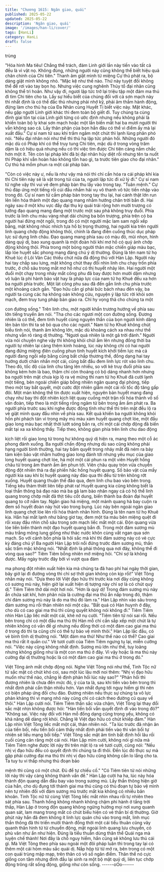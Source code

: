 ```yaml
---
title: "Chương 1615: Ngân giao, quái"
published: 2025-05-22
updated: 2025-05-22
description: 'Ngân giao, quái'
image: '/images/han-li/cover/'
tags: [HanLi]
category: HanLi
draft: false
---
```


trùng

"Hóa hình Ma tiêu! Chẳng thể trách, đám Linh giới lần này tiến
vào tất cả đều là vì vật nọ. Không đúng, những người này cũng
không thể biết hiệu quả chân chính của Chi tiên."
Thanh âm giật mình từ miệng Cự thủ phát ra, bộ dáng giật mình
không nhỏ.
"Mặc kệ như thế nào. Thứ này tuyệt đối không thể để rơi vào tay
bọn họ. Nhưng việc cung nghênh Thủy tổ đại nhân cũng không
thể trì hoãn. Như vậy đi, ngươi lập tức trở lại triệu tập một đám ma
thú đi tìm Chi tiên cho ta. Lấy sự hiểu biết của chúng đối với cả
sơn mạch này thì nhất định là có thể đắc thủ nhưng phải nhớ kỹ,
phải âm thầm hành động, đừng làm cho thủ hạ của Đa Nhãn cùng
Huyết Ti biết việc này. Mặt khác, nếu gặp người Linh giới khác thì
đem toàn bộ giết đi. Tuy chúng ta cùng đỉnh giai tồn tại của Linh
giới từng có ước định nhưng nếu không phải là khiến toàn bộ ly
khai sơn mạch hoặc một lần biến mất hai ba mươi người thì vẫn
không sao cả. Lấy thân phận của bọn hắn đâu có thể vì điểm ấy
mà lại xuất đầu."
Cự sí nam tử sau khi trầm ngâm một chút thì lạnh lùng phân phó
nói.
"Nếu đại nhân nói như thế thì thủ hạ lập tức phản hồi. Những
người đó mặc dù có Pháp khí có thể truy tung Chi tiên, mặc dù ở
trong vòng trăm dặm là có hiệu quả nhưng nếu có thì việc tìm
được Chi tiên càng nắm chắc hơn một ít. Tên còn lại pháp khí đã
bị đại nhân hủy diệt rồi nhưng tên ta nuốt thì Pháp khí vẫn hoàn
hảo không tổn hao gì, ta trước tiên giao cho đại nhân."
Cự thủ há mồm phun ra một cái pháp bàn.

"Còn có việc này ư, nếu là như vậy mà nói thì chỉ cần hóa ra cái
pháp khí kia thì Chi tiên này sẽ là vật trong túi của ta, ngươi lập
tức đi xử lý đi."
Cự sí nam tử nghe vậy thì vui vẻ đem pháp bàn thu lấy vào trong
tay.
"Tuân mệnh."
Cự thủ đáp ứng một tiếng rồi cúi đầu nhắm hải vụ vô thanh vô tức
tiến nhập vào trong đó. Cự sí nam tử cầm pháp bàn trong tay thu
lại, hai cánh thật lớn run lên liền hóa thành một đạo quang mang
nhằm hướng chân trời bắn đi.
Hai ngày sau ở một khu vực đầy đại thụ kỳ quái trải rộng hơn
mười trượng có lưỡng đạo quang mang đang một trước một sau
phá không truy đuổi. Phía trước là linh chu màu vàng nhạt dài
chừng ba bốn trượng, phía trên có ba người hai đứng một ngồi,
trong đó có một người mặc lam sam ngồi xếp bằng, mặt không
nhúc nhích tựa hồ bị trọng thương, hai người kia trên người linh
quang chớp động không thôi, chính là đang điên cuồng thúc dục
pháp lực sử dụng linh châu. Đạo quang mang phía sau có màu
đỏ, mũi nhọn, hình dáng quỷ dị, bao xung quanh là một đoàn hôi
khí mơ hồ có quỷ ảnh chớp động không thôi. Phía trong một bóng
người thân mặc chiến giáp màu bạc, lấp lóe huyết sắc phong
mang đáng chú ý dị thường. Đúng là tên nam tử họ Khuê lúc ở
Lôi Vân Các thiếu chút nữa đã động thủ với Hàn Lập.
Người này hai tay chắp sau lưng, mặt không chút thay đổi nhìn
linh chu chạy trốn phía trước, ở chỗ sâu trong mắt mơ hồ như có
thị huyết nhảy lên. Hai người một đuổi một chạy trong nháy mắt
công phu đã bay được hơn mười dặm nhưng vô luận là phi hành
bảo vật hay là pháp lực của nam tử họ Khuê đều xa hơn ba
người phía trước. Một lát công phu sau đã đến gần linh chu phía
trước một khoảng cách gần.
"Đạo hữu cần gì phải bức bách nhau đến vậy, ba người ta cùng
các hạ không oán không cừu, nguyện ý lập tức rời khỏi sơn mạch,
đem truy tung pháp bàn giao ra. Chỉ hy vọng thả cho chúng ta một

con đường sống."
Trên linh chu, một người khẩn trương hướng về phía sau lớn
tiếng truyền âm nói.
"Tha cho các ngươi một con đường sống. Đương nhiên là có thể,
đem tinh huyết cùng nguyên thần của bọn ngươi kính dâng lên
bản tôn thì ta sẽ bỏ qua cho các ngươi."
Nam tử họ Khuê không chút biểu tình nói, thanh âm không lớn,
mặc dù khoảng cách xa nhau như thế nhưng vẫn rõ ràng dị
thường.
"Ngươi quả nhiên là một gã trời đánh."
Người vừa nói chuyện nghe vậy thì không khỏi chửi ầm lên
nhưng đồng thời ba người tự nhiên lại càng thêm kinh hoàng, lúc
này không chỉ có hai người đang đứng miệng điên cuồng phun
tinh huyết kích khởi tiềm lực mà cả người đang ngồi xếp bằng
cũng bất chấp thương thế, đồng dạng hai tay hướng dưới chân
nhấn một cái, cũng bắt đầu đem linh lực rót vào linh chu.
Theo đó, tốc độ của linh chu tăng lên nhiều, so với kẻ truy đuổi
phía sau không kém hơn là bao, thậm chí còn thoáng có bộ dáng
nhanh hơn nhưng ba người trên mặt chưa kịp lộ ra vẻ mừng thì
nam tử họ Khuê đã cười lạnh một tiếng, bên ngoài chiến giáp
bỗng nhiên ngân quang đại phóng, tiếp theo một tay bắt quyết,
một cước đột nhiên giẫm một cái rồi tốc độ tăng gấp đôi.
Một màn không thể tin được xuất hiện, nguyên bản huyết mang
đang chạy như bay thì đột nhiên kịch liệt quay cuồng một trận rồi
hóa thành vô số vân đoàn, tiếp theo là một tiếng rồng ngâm từ
bên trong ầm ầm phát ra.
Ba người phía trước sau khi nghe được động tĩnh như thế thì trên
mặt đều lộ ra vẻ giật mình quay đầu nhìn về phía sau. Kết quả
khiến ba người không khỏi hồn phi phách tán vì trong mây mù
màu xám huyết quang chợt lóe, một đầu giao long màu bạc nhất
thời lướt sóng bắn ra, chỉ một cái chớp động đã biến mất tại xa xa
không thấy. Tiếp theo, không gian phía trên linh chu dao động

kịch liệt rồi giao long từ trong hư không quỷ dị hiện ra, mang theo
một cỗ ác phong đánh xuống.
Ba người chấn động nhưng dù sao cũng không phải hạng người
bình thường, hai tay bấm quyết trong nháy mắt đã ném ra bảy
tám kiện bảo vật nhằm hướng giao long đánh tới nhưng yêu mục
của giao long huyết quang chợt lóe, há một một cái phun ra một
viên Huyết hồng châu từ trong âm thanh ầm ầm phun tới.
Viên châu quay tròn vừa chuyển động đột nhiên thả ra đại phiến
hắc hồng huyết quang. Số bảo vật của mấy người kia sau khi bị
huyết quang này đảo qua thì đều từ trên không rớt xuống. Huyết
quang thuận thế đảo qua, đem linh chu bao vào bên trong.
Tiếng kêu thảm thiết liên tiếp phát ra!
Huyết quang kia cũng không biết là loại thần thông bá đạo nào
mà ba gã lam bào nhân ngay cả có hộ thể linh quang trong chớp
mắt đã thịt tiêu cốt dung, biến thành ba đoàn đại huyết quang to
cỡ nắm tay. Ngân giao há miệng, một mảnh quang hà bay cuộn ra
đem số huyết đoàn này hút vào trong bụng.
Lúc này bên ngoài ngân giao linh quang chợt lóe lên rồi hóa thành
nhân hình. Đúng là tên nam tử họ Khuê kia. Hắn hai mắt lạnh như
băng giơ tay, đem một tia máu bên miệng quệt đi rồi xoay đầu
nhìn chỗ sâu trong sơn mạch liếc mắt một cái. Độn quang vừa lóe
liền biến thành một đạo huyết quang bắn đi.
Trong một đám sương mù màu trắng mông lung giống như thác
nước khôn cùng vắt ngan qua sơn mạch. So với cảnh bốn phía là
hôi sắc mà khí thì đám sương này có vẻ cực kỳ đáng chú ý!
Ba người Hàn Lập trôi nổi đứng trước đám sương mù, thần sắc
trầm mặc không nói.
"Nhất định là phải thông qua nơi đây, không thể đi vòng qua sao?"
Tiêm Tiêm bỗng nhiên mở miệng hỏi.
"Chỉ sợ là không được. Mấy ngày trước đây bởi vì vượt qua đám

ma phong đột nhiên xuất hiện kia mà chúng ta đã hao phí hai
ngày thời gian, bây giờ lại đi đường vòng thì chỉ sợ thời gian
không còn kịp rồi!"
Việt Tông nhăn mày nói.
"Dựa theo lời Việt đạo hữu thì trước kia nơi đây cũng không có
sương mù này, hiện giờ lại xuất hiện dị tượng này chỉ sợ là có
chút quỷ dị."
Tiêm Tiêm thở dài một hơi nói.
"Hơn là quỷ dị! Trong đám sương mù này ẩn chứa sát khí, hơn
phân nửa là cường đại ma thú ẩn nấp trong đó, thậm chí đám
sương mù này là do ma thú đó làm ra."
Hàn Lập nhìn vào sâu trong đám sương mù rồi thản nhiên nói một
câu.
"Bất quá có Hàn huynh ở đây, cho dù có cao giai ma thú thì cũng
quyết không nói không đi."
Tiêm Tiêm nhìn Hàn Lập liếc mắt một cái, khẽ nở nụ cười.
"Tiêm tiên tử nói sai rồi. Nếu bên trong chỉ có một đầu ma thú thì
Hàn mỗ chỉ cần sắp xếp một chút là tự nhiên không có vấn đề gì
nhưng nếu đồng thời có một đám cao giai ma thú ở trong đó thì ta
cũng chỉ có thể tự bảo vệ mình thôi."
Hàn Lập lắc đầu, có vẻ bình tĩnh dị thường nói.
"Một đám ma thú! Như thế nào có thể? Cao giai ma thú rất ít quần
cư."
Vẻ tươi cười của Tiêm Tiêm ngưng tụ lại, miễn cưỡng nói.
"Việc này cũng không nhất định. Sương mù lớn như thế, tuy loãng
nhưng không giống như là một con ma thú ở đây. Vì vậy hoặc là
ma thú này cường đại dị thường hoặc là có một đám cao giai ma
thú ở trong đó."

Việt Tông ánh mắt chớp động nói.
Nghe Việt Tông nói như thế, Tinh Tộc nữ tử sắc mặt có chút khó
coi, sau một lúc lâu mới noi thêm:
"Nhị vị đạo hữu muốn như thế nào, chẳng lẽ định phản hồi lúc này
sao?"
"Phản hồi thì đương nhiên là chưa đến mức đó, ý của ta là, sau
khi tiến vào bên trong thì nhất định phải cẩn thận nhiều hơn. Vạn
nhất đụng tới nguy hiểm gì thì nên có biện pháp ứng đối chu đáo.
Đương nhiên nếu thực sự chúng ta vô lực phản kháng thì vì mạng
nhỏ này cũng chỉ có cách theo đường cũ quay về thôi."
Hàn Lập cười nói.
Tiêm Tiêm thần sắc vừa chậm, Việt Tông lại thay đổi sắc mặt nhịn
không được hỏi:
"Hàn tiền bối vẫn quyết định đi vào trong đó?"
"Không sai. Việc này đối với Hàn mỗ đồng dạng cũng trọng yếu,
không có khả năng dễ dàng rời khỏi. Chẳng lẽ Việt đạo hữu có
chút khiếp đảm."
Hàn Lập nhìn Việt Tông liếc mắt một cái, thản nhiên nói.
"Ta lúc trước đã nhận ân của tiền bối, nếu tiền bối cảm thấy nhất
định phải tiến vào thì vãn bối tự nhiên sẽ liều mạng bồi tiếp."
Việt Tông sắc mặt âm tình bất định hồi lâu rồi cuối cùng căn răng
một cái nói.
Hàn Lập mỉm cười, không nói gì nữa mà Tiêm Tiêm nghe được
lời này thì trên mặt lộ ra vẻ tươi cười, cũng nói:
"Nếu nhị vị đạo hữu đều có quyết định thì chúng ta đi thôi. Đến lúc
đó thực sự mà gặp phải cường đại ma thú thì nhị vị đạo hữu cũng
không cần lo lắng cho ta. Ta tuy tu vi thấp nhưng thủ đoạn bảo

mệnh thì cũng có một chút. Đủ để tự chiếu cố."
"Có Tiêm tiên tử nói những lời này thì vậy càng không thành vấn
đề."
Hàn Lập cười ha ha, lúc này hóa thành độn quang dẫn đầu bay
vào trong sương mù.
Lấy thần thông hiện giờ của hắn, cho dù đụng tới thánh giai ma
thú cũng có thủ đoạn tự bảo vệ mình nên tự nhiên đối với đám
sương mù trước mắt kia không có nhiều băn khoăn.
Tinh Tộc nữ tử cùng Việt Tông liếc mắt nhìn nhau rồi tự nhiên
theo sát phía sau. Thanh hồng không nhanh không chậm phi
hành ở tầng trời thấp, Hàn Lập ở trong độn quang không ngừng
hướng mọi nơi xung quanh quan sát, lam mang trong mắt có chút
biểu hiện có vẻ thần bí dị thường.
Giờ phút này hắn đã đem không ít linh lực quán chú vào trong
mắt, linh mục thần thông đã thi triển mười thành đồng thời một cái
tiểu thuãn cũng vây quanh thân hình từ từ chuyển động, mặt
ngoài linh quang lưu chuyển, có phù văn như ẩn như hiện.
Đúng là tiểu thuẫn dùng thân thể Quái nga mà luyện chế thành!
Nơi đây là chỗ nguy hiểm, hắn cũng sẽ không lưu thủ cái gì. Mà
Việt Tông theo phía sau ngoài một đôi pháp luân thì trong tay lại
có thêm một cái hòm màu sắc quái dị. Nắp hộp từ từ mở ra, bên
trong có một con quái trùng mập mạp, trên thân có vô số ngân
điểm. Thân thể nó cực giống con tằm nhưng đỉnh đầu lại sinh ra
một bộ mặt quỷ dị, liên tục chớp động trông rất sống động, giống
như còn sống.
------oOo------

